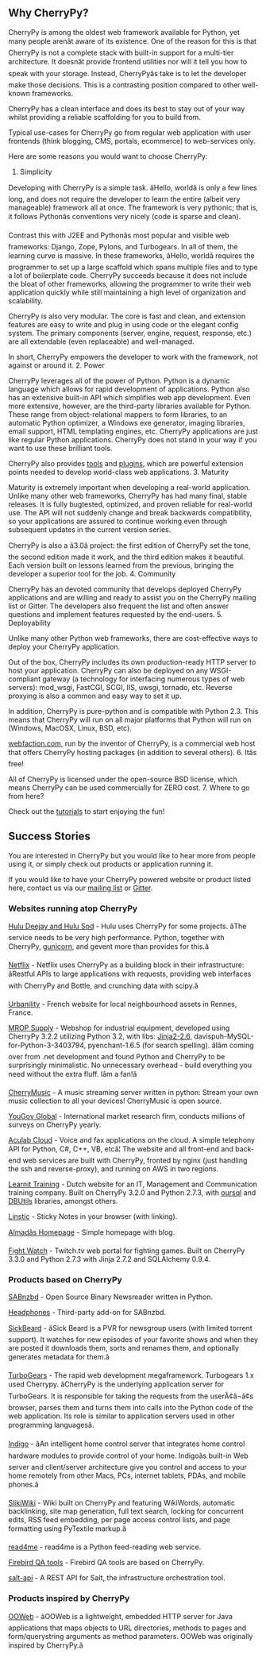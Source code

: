 
## Why CherryPy?


CherryPy is among the oldest web framework available for Python, yet many people arenât aware of its existence.
One of the reason for this is that CherryPy is not a complete stack with built-in support for a multi-tier architecture.
It doesnât provide frontend utilities nor will it tell you how to speak with your storage. Instead, CherryPyâs take
is to let the developer make those decisions. This is a contrasting position compared to other well-known frameworks.


CherryPy has a clean interface and does its best to stay out of your way whilst providing
a reliable scaffolding for you to build from.


Typical use-cases for CherryPy go from regular web application with user frontends
(think blogging, CMS, portals, ecommerce) to web-services only.


Here are some reasons you would want to choose CherryPy:


1. Simplicity


Developing with CherryPy is a simple task. âHello, worldâ is only a few lines long, and does not require the developer to learn the entire (albeit very manageable) framework all at once. The framework is very pythonic; that is, it follows Pythonâs conventions very nicely (code is sparse and clean).


Contrast this with J2EE and Pythonâs most popular and visible web frameworks: Django, Zope, Pylons, and Turbogears. In all of them, the learning curve is massive. In these frameworks, âHello, worldâ requires the programmer to set up a large scaffold which spans multiple files and to type a lot of boilerplate code. CherryPy succeeds because it does not include the bloat of other frameworks, allowing the programmer to write their web application quickly while still maintaining a high level of organization and scalability.


CherryPy is also very modular. The core is fast and clean, and extension features are easy to write and plug in using code or the elegant config system. The primary components (server, engine, request, response, etc.) are all extendable (even replaceable) and well-managed.


In short, CherryPy empowers the developer to work with the framework, not against or around it.
2. Power


CherryPy leverages all of the power of Python. Python is a dynamic language which allows for rapid development of applications. Python also has an extensive built-in API which simplifies web app development. Even more extensive, however, are the third-party libraries available for Python. These range from object-relational mappers to form libraries, to an automatic Python optimizer, a Windows exe generator, imaging libraries, email support, HTML templating engines, etc. CherryPy applications are just like regular Python applications. CherryPy does not stand in your way if you want to use these brilliant tools.


CherryPy also provides [tools](https://docs.cherrypy.dev/extend.html#tools) and [plugins](https://docs.cherrypy.dev/extend.html#busplugins), which are powerful extension points needed to develop world-class web applications.
3. Maturity


Maturity is extremely important when developing a real-world application. Unlike many other web frameworks, CherryPy has had many final, stable releases. It is fully bugtested, optimized, and proven reliable for real-world use. The API will not suddenly change and break backwards compatibility, so your applications are assured to continue working even through subsequent updates in the current version series.


CherryPy is also a â3.0â project: the first edition of CherryPy set the tone, the second edition made it work, and the third edition makes it beautiful. Each version built on lessons learned from the previous, bringing the developer a superior tool for the job.
4. Community


CherryPy has an devoted community that develops deployed CherryPy applications and are willing and ready to assist you on the CherryPy mailing list or Gitter. The developers also frequent the list and often answer questions and implement features requested by the end-users.
5. Deployability


Unlike many other Python web frameworks, there are cost-effective ways to deploy your CherryPy application.


Out of the box, CherryPy includes its own production-ready HTTP server to host your application. CherryPy can also be deployed on any WSGI-compliant gateway (a technology for interfacing numerous types of web servers): mod_wsgi, FastCGI, SCGI, IIS, uwsgi, tornado, etc. Reverse proxying is also a common and easy way to set it up.


In addition, CherryPy is pure-python and is compatible with Python 2.3. This means that CherryPy will run on all major platforms that Python will run on (Windows, MacOSX, Linux, BSD, etc).


[webfaction.com](https://www.webfaction.com), run by the inventor of CherryPy, is a commercial web host that offers CherryPy hosting packages (in addition to several others).
6. Itâs free!


All of CherryPy is licensed under the open-source BSD license, which means CherryPy can be used commercially for ZERO cost.
7. Where to go from here?


Check out the [tutorials](https://docs.cherrypy.dev/tutorials.html#tutorials) to start enjoying the fun!




## Success Stories


You are interested in CherryPy but you would like to hear more from people
using it, or simply check out products or application running it.


If you would like to have your CherryPy powered website or product listed here,
contact us via our [mailing list](http://groups.google.com/group/cherrypy-users)
or [Gitter](https://gitter.im/cherrypy/cherrypy).



### Websites running atop CherryPy


[Hulu Deejay and Hulu Sod](http://tech.hulu.com/blog/2013/03/13/python-and-hulu) - Hulu uses
CherryPy for some projects.
âThe service needs to be very high performance.
Python, together with CherryPy,
[gunicorn](http://gunicorn.org), and gevent more than provides for this.â


[Netflix](http://techblog.netflix.com/2013/03/python-at-netflix.html) - Netflix uses CherryPy as a building block in their infrastructure: âRestful APIs to
large applications with requests, providing web interfaces with CherryPy and Bottle,
and crunching data with scipy.â


[Urbanility](http://urbanility.com) - French website for local neighbourhood assets in Rennes, France.


[MROP Supply](https://www.mropsupply.com) - Webshop for industrial equipment,
developed using CherryPy 3.2.2 utilizing Python 3.2,
with libs: [Jinja2-2.6](http://jinja.pocoo.org/docs), davispuh-MySQL-for-Python-3-3403794,
pyenchant-1.6.5 (for search spelling).
âIâm coming over from .net development and found Python and CherryPy to
be surprisingly minimalistic. No unnecessary overhead - build everything you
need without the extra fluff. Iâm a fan!â


[CherryMusic](http://www.fomori.org/cherrymusic) - A music streaming server written in python:
Stream your own music collection to all your devices! CherryMusic is open source.


[YouGov Global](http://www.yougov.com) - International market research firm, conducts
millions of surveys on CherryPy yearly.


[Aculab Cloud](http://cloud.aculab.com) - Voice and fax applications on the cloud.
A simple telephony API for Python, C#, C++, VB, etcâ¦
The website and all front-end and back-end web services are built with CherryPy,
fronted by nginx (just handling the ssh and reverse-proxy), and running on AWS in two regions.


[Learnit Training](http://www.learnit.nl) - Dutch website for an IT, Management and
Communication training company. Built on CherryPy 3.2.0 and Python 2.7.3, with
[oursql](http://pythonhosted.org/oursql) and
[DBUtils](http://www.webwareforpython.org/DBUtils) libraries, amongst others.


[Linstic](http://linstic.com) - Sticky Notes in your browser (with linking).


[Almadâs Homepage](http://www.almad.net) - Simple homepage with blog.


[Fight.Watch](http://fight.watch) - Twitch.tv web portal for fighting games.
Built on CherryPy 3.3.0 and Python 2.7.3 with Jinja 2.7.2 and SQLAlchemy 0.9.4.




### Products based on CherryPy


[SABnzbd](http://sabnzbd.org) - Open Source Binary Newsreader written in Python.


[Headphones](https://github.com/rembo10/headphones) - Third-party add-on for SABnzbd.


[SickBeard](http://sickbeard.com) - âSick Beard is a PVR for newsgroup users (with limited torrent support). It watches for new episodes of your favorite shows and when they are posted it downloads them, sorts and renames them, and optionally generates metadata for them.â


[TurboGears](http://www.turbogears.org) - The rapid web development megaframework. Turbogears 1.x used Cherrypy. âCherryPy is the underlying application server for TurboGears. It is responsible for taking the requests from the userÃ¢â¬â¢s browser, parses them and turns them into calls into the Python code of the web application. Its role is similar to application servers used in other programming languagesâ.


[Indigo](http://www.perceptiveautomation.com/indigo/index.html) - âAn intelligent home control
server that integrates home control hardware modules to provide control of your home. Indigoâs built-in
Web server and client/server architecture give you control and access to your home remotely from
other Macs, PCs, internet tablets, PDAs, and mobile phones.â


[SlikiWiki](http://www.sf.net/projects/slikiwiki) - Wiki built on CherryPy and featuring WikiWords, automatic backlinking, site map generation, full text search, locking for concurrent edits, RSS feed embedding, per page access control lists, and page formatting using PyTextile markup.â


[read4me](http://sourceforge.net/projects/read4me) - read4me is a Python feed-reading web service.


[Firebird QA tools](http://www.firebirdsql.org/en/quality-assurance) - Firebird QA tools are based on CherryPy.


[salt-api](https://github.com/saltstack/salt-api) - A REST API for Salt, the infrastructure orchestration tool.




### Products inspired by CherryPy


[OOWeb](http://ooweb.sourceforge.net/) - âOOWeb is a lightweight, embedded HTTP server for Java applications that maps objects to URL directories, methods to pages and form/querystring arguments as method parameters. OOWeb was originally inspired by CherryPy.â








